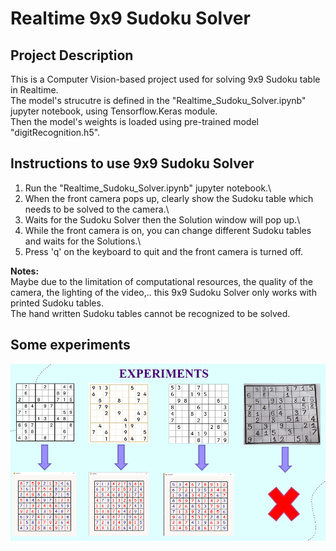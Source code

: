 # Realtime 9x9 Sudoku Solver

## Project Description
This is a Computer Vision-based project used for solving 9x9 Sudoku table in Realtime.\
The model's strucutre is defined in the "Realtime_Sudoku_Solver.ipynb" jupyter notebook, using Tensorflow.Keras module.\
Then the model's weights is loaded using pre-trained model "digitRecognition.h5".

## Instructions to use 9x9 Sudoku Solver
1. Run the "Realtime_Sudoku_Solver.ipynb" jupyter notebook.\
2. When the front camera pops up, clearly show the Sudoku table which needs to be solved to the camera.\
3. Waits for the Sudoku Solver then the Solution window will pop up.\
4. While the front camera is on, you can change different Sudoku tables and waits for the Solutions.\
5. Press 'q' on the keyboard to quit and the front camera is turned off.

**Notes:**\
Maybe due to the limitation of computational resources, the quality of the camera, the lighting of the video,.. this 9x9 Sudoku Solver only works with printed Sudoku tables.\
The hand written Sudoku tables cannot be recognized to be solved.

## Some experiments
![alt text](Experiments-1.png)
